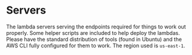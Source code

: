 # Servers

The lambda servers serving the endpoints required for things to work out properly. Some helper scripts are included to help deploy the lambdas. Please have the standard distribution of tools (found in Ubuntu) and the AWS CLI fully configured for them to work. The region used is `us-east-1`.
